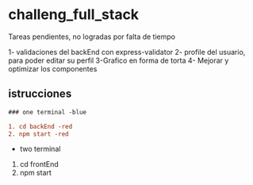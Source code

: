 # challeng_full_stack
Tareas pendientes, no logradas por falta de tiempo

1- validaciones del backEnd con express-validator
2- profile del usuario, para poder editar su perfil
3-Grafico en forma de torta 
4- Mejorar y optimizar los componentes 

## istrucciones
```diff
### one terminal -blue

1. cd backEnd -red
2. npm start -red
```
- two terminal

1. cd frontEnd
2. npm start
